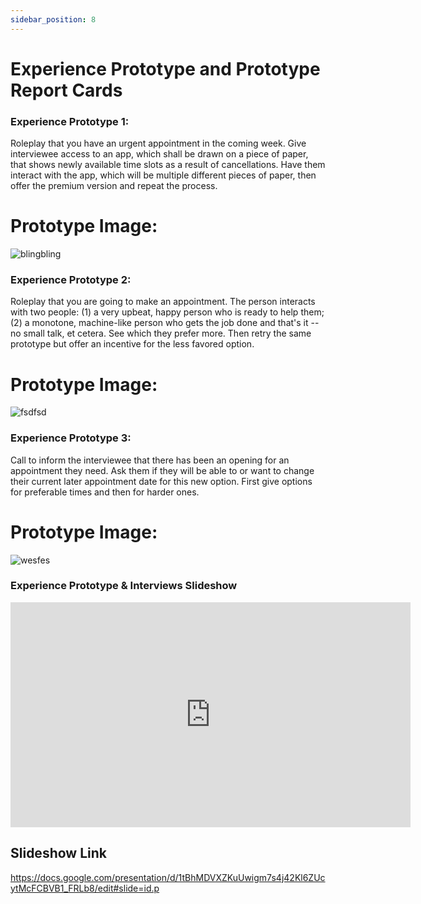 ```yaml
---
sidebar_position: 8
---
```

# Experience Prototype and Prototype Report Cards

### Experience Prototype 1:

Roleplay that you have an urgent appointment in the coming week. Give interviewee access to an app, which shall be drawn on a piece of paper, that shows newly available time slots as a result of cancellations. Have them interact with the app, which will be multiple different pieces of paper, then offer the premium version and repeat the process. 

# Prototype Image:

![blingbling](https://cdn.discordapp.com/attachments/871870426169610332/1184013223448555542/Screen_Shot_2023-12-11_at_10.05.46_PM.png?ex=658a6d3e&is=6577f83e&hm=0f92921de5388c6afbe77171a0696f1f184a55f7a71c62f637b866386b73cf89&)

### Experience Prototype 2:

Roleplay that you are going to make an appointment. The person interacts with two people: (1) a very upbeat, happy person who is ready to help them; (2) a monotone, machine-like person who gets the job done and that's it -- no small talk, et cetera. See which they prefer more. Then retry the same prototype but offer an incentive for the less favored option.

# Prototype Image:

![fsdfsd](https://cdn.discordapp.com/attachments/871870426169610332/1184013886605774868/Screen_Shot_2023-12-11_at_10.08.24_PM.png?ex=658a6ddc&is=6577f8dc&hm=c3b8cadca43b33d76362de08476e995eaf9a278b417ea4aefad036fa729edecb&)

### Experience Prototype 3:

Call to inform the interviewee that there has been an opening for an appointment they need. Ask them if they will be able to or want to change their current later appointment date for this new option. First give options for preferable times and then for harder ones.

# Prototype Image:

![wesfes](https://cdn.discordapp.com/attachments/871870426169610332/1184014159201972234/Screen_Shot_2023-12-11_at_10.09.29_PM.png?ex=658a6e1d&is=6577f91d&hm=eaba2f8a67a307c5fed5993d06925737fba16fed216da2a0a3764dd56313c116&)

### Experience Prototype & Interviews Slideshow

<iframe src="https://docs.google.com/presentation/d/e/2PACX-1vTQmmu9TDVEZ_Pl8TQp1WsRF-mUGWg0rFQ8MTmR4Fos1LBTZxffiJSyI0lcLAVKtx6i-Qq0hlrJ9ou1/embed?start=true&loop=true&delayms=3000" frameborder="0" width="640" height="360" allowfullscreen="true" mozallowfullscreen="true" webkitallowfullscreen="true"></iframe>

## Slideshow Link
https://docs.google.com/presentation/d/1tBhMDVXZKuUwigm7s4j42Kl6ZUcytMcFCBVB1_FRLb8/edit#slide=id.p